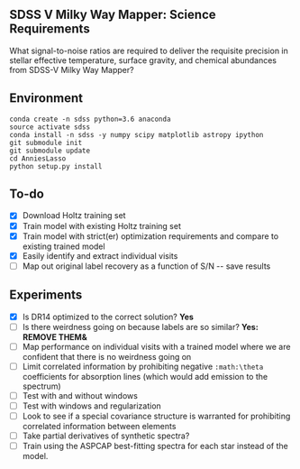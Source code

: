 SDSS V Milky Way Mapper: Science Requirements
---------------------------------------------

What signal-to-noise ratios are required to deliver the requisite precision in stellar effective temperature, surface gravity, and chemical abundances from SDSS-V Milky Way Mapper?

Environment
-----------

````
conda create -n sdss python=3.6 anaconda
source activate sdss
conda install -n sdss -y numpy scipy matplotlib astropy ipython
git submodule init
git submodule update
cd AnniesLasso
python setup.py install
````

To-do
-----
- [X] Download Holtz training set
- [X] Train model with existing Holtz training set
- [X] Train model with strict(er) optimization requirements and compare to existing trained model
- [X] Easily identify and extract individual visits
- [ ] Map out original label recovery as a function of S/N -- save results

Experiments
-----------

- [X] Is DR14 optimized to the correct solution? **Yes**
- [ ] Is there weirdness going on because labels are so similar? **Yes: REMOVE THEM&**
- [ ] Map performance on individual visits with a trained model where we are confident that there is no weirdness going on
- [ ] Limit correlated information by prohibiting negative `:math:\theta` coefficients for absorption lines (which would add emission to the spectrum)
- [ ] Test with and without windows
- [ ] Test with windows and regularization
- [ ] Look to see if a special covariance structure is warranted for prohibiting correlated information between elements 
- [ ] Take partial derivatives of synthetic spectra? 
- [ ] Train using the ASPCAP best-fitting spectra for each star instead of the model.
